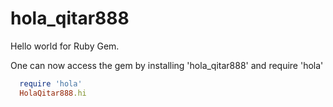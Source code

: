 # hola_qitar888
Hello world for Ruby Gem.

One can now access the gem by installing 'hola_qitar888' and require 'hola'

``` ruby
  require 'hola'
  HolaQitar888.hi
```
